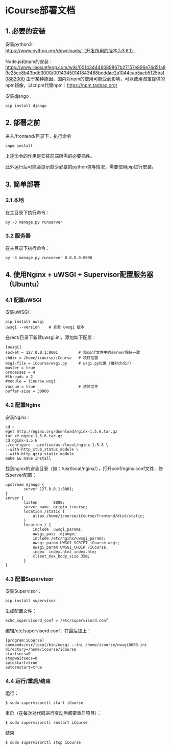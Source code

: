 ﻿# iCourse部署文档
## 1. 必要的安装
安装python3：https://www.python.org/downloads/（开发所用的版本为3.6.1）

Node.js和npm的安装：https://www.liaoxuefeng.com/wiki/001434446689867b27157e896e74d51a89c25cc8b43bdb3000/00143450141843488beddae2a1044cab5acb5125baf0882000
由于某种原因，国内对npm的使用可能受到影响，可以使用淘宝提供的npm镜像，以cnpm代替npm：https://npm.taobao.org/

安装django：

    pip install django

## 2. 部署之前
进入/frontend/目录下，执行命令

    cnpm install

上述命令的作用是安装前端所需的必要插件。

此外运行后可能会提示缺少必要的python包等情况，需要使用pip进行安装。

## 3. 简单部署
### 3.1 本地
在主目录下执行命令：

    py -3 manage.py runserver
    
### 3.2 服务器
在主目录下执行命令：

    py -3 manage.py runserver 0.0.0.0:8000
    
## 4. 使用Nginx + uWSGI + Supervisor配置服务器（Ubuntu）
### 4.1 配置uWSGI
安装uWSGI：

    pip install uwsgi
    uwsgi --version    # 查看 uwsgi 版本

在/ect/目录下新建uwsgi.ini，添加如下配置：

    [uwsgi]
    socket = 127.0.0.1:8001         # 和conf文件中的server保持一致
    chdir = /home/icourse/iCourse   # 项目位置
    wsgi-file = iCourse/wsgi.py     # wsgi.py位置（相对chdir）
    master = true
    processes = 4
    #threads = 2
    #module = iCourse.wsgi
    vacuum = true                   # 清除文件
    buffer-size = 30000

### 4.2 配置Nginx
安装Nginx：

    cd ~
    wget http://nginx.org/download/nginx-1.5.6.tar.gz
    tar xf nginx-1.5.6.tar.gz
    cd nginx-1.5.6
    ./configure --prefix=/usr/local/nginx-1.5.6 \
    --with-http_stub_status_module \
    --with-http_gzip_static_module
    make && make install

找到nginx的安装目录（如：/usr/local/nginx/），打开conf/nginx.conf文件，修改server配置：

    upstream django {
            server 127.0.0.1:8001;
    }
    server {
            listen       8000;
            server_name  origin_icourse;
            location /static {
                alias /home/icourse/iCourse/frontend/dist/static;
            }
            location / {
                include  uwsgi_params;
                uwsgi_pass  django;
                include /etc/nginx/uwsgi_params;
                uwsgi_param UWSGI_SCRIPT iCourse.wsgi;
                uwsgi_param UWSGI_CHDIR /iCourse;
                index  index.html index.htm;
                client_max_body_size 35m;
            }
    }

    
### 4.3 配置Supervisor
安装Supervisor：

    pip install supervisor
    
生成配置文件：

    echo_supervisord_conf > /etc/supervisord.conf
    
编辑/etc/supervisord.conf，在最后加上：

    [program:iCourse]
    command=/usr/local/bin/uwsgi --ini /home/icourse/uwsgi8000.ini
    directory=/home/icourse/iCourse
    startsecs=0
    stopwaitsecs=0
    autostart=true
    autorestart=true

### 4.4 运行/重启/结束
运行：

    $ sudo supervisorctl start iCourse 

重启（在每次对代码进行变动后都要重启项目）：

    $ sudo supervisorctl restart iCourse 

结束

    $ sudo supervisorctl stop iCourse 
